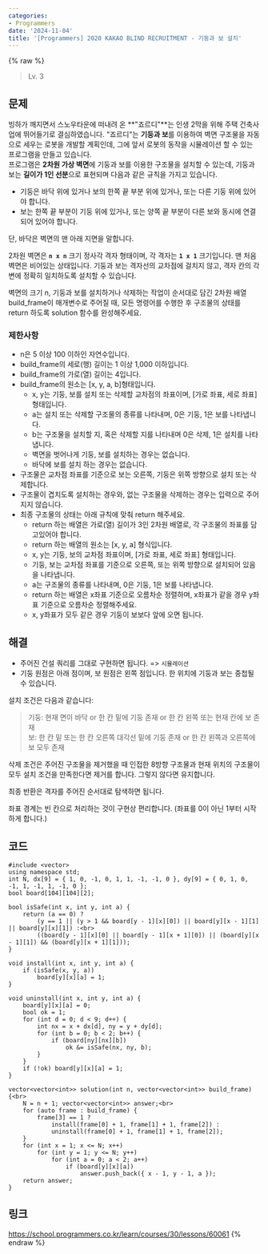 ```yaml
---
categories:
- Programmers
date: '2024-11-04'
title: '[Programmers] 2020 KAKAO BLIND RECRUITMENT - 기둥과 보 설치'
---
```


{% raw %}
> Lv. 3<br>

## 문제
빙하가 깨지면서 스노우타운에 떠내려 온  **"죠르디"**는 인생 2막을 위해 주택 건축사업에 뛰어들기로 결심하였습니다. "죠르디"는  **기둥과 보**를 이용하여 벽면 구조물을 자동으로 세우는 로봇을 개발할 계획인데, 그에 앞서 로봇의 동작을 시뮬레이션 할 수 있는 프로그램을 만들고 있습니다.  
프로그램은  **2차원 가상 벽면**에 기둥과 보를 이용한 구조물을 설치할 수 있는데, 기둥과 보는  **길이가 1인 선분**으로 표현되며 다음과 같은 규칙을 가지고 있습니다.

-   기둥은 바닥 위에 있거나 보의 한쪽 끝 부분 위에 있거나, 또는 다른 기둥 위에 있어야 합니다.
-   보는 한쪽 끝 부분이 기둥 위에 있거나, 또는 양쪽 끝 부분이 다른 보와 동시에 연결되어 있어야 합니다.

단, 바닥은 벽면의 맨 아래 지면을 말합니다.

2차원 벽면은  **`n x n`**  크기 정사각 격자 형태이며, 각 격자는  **`1 x 1`**  크기입니다. 맨 처음 벽면은 비어있는 상태입니다. 기둥과 보는 격자선의 교차점에 걸치지 않고, 격자 칸의 각 변에 정확히 일치하도록 설치할 수 있습니다. 

벽면의 크기 n, 기둥과 보를 설치하거나 삭제하는 작업이 순서대로 담긴 2차원 배열 build_frame이 매개변수로 주어질 때, 모든 명령어를 수행한 후 구조물의 상태를 return 하도록 solution 함수를 완성해주세요.

### 제한사항
-   n은 5 이상 100 이하인 자연수입니다.
-   build_frame의 세로(행) 길이는 1 이상 1,000 이하입니다.
-   build_frame의 가로(열) 길이는 4입니다.
-   build_frame의 원소는 [x, y, a, b]형태입니다.
    -   x, y는 기둥, 보를 설치 또는 삭제할 교차점의 좌표이며, [가로 좌표, 세로 좌표] 형태입니다.
    -   a는 설치 또는 삭제할 구조물의 종류를 나타내며, 0은 기둥, 1은 보를 나타냅니다.
    -   b는 구조물을 설치할 지, 혹은 삭제할 지를 나타내며 0은 삭제, 1은 설치를 나타냅니다.
    -   벽면을 벗어나게 기둥, 보를 설치하는 경우는 없습니다.
    -   바닥에 보를 설치 하는 경우는 없습니다.
-   구조물은 교차점 좌표를 기준으로 보는 오른쪽, 기둥은 위쪽 방향으로 설치 또는 삭제합니다.
-   구조물이 겹치도록 설치하는 경우와, 없는 구조물을 삭제하는 경우는 입력으로 주어지지 않습니다.
-   최종 구조물의 상태는 아래 규칙에 맞춰 return 해주세요.
    -   return 하는 배열은 가로(열) 길이가 3인 2차원 배열로, 각 구조물의 좌표를 담고있어야 합니다.
    -   return 하는 배열의 원소는 [x, y, a] 형식입니다.
    -   x, y는 기둥, 보의 교차점 좌표이며, [가로 좌표, 세로 좌표] 형태입니다.
    -   기둥, 보는 교차점 좌표를 기준으로 오른쪽, 또는 위쪽 방향으로 설치되어 있음을 나타냅니다.
    -   a는 구조물의 종류를 나타내며, 0은 기둥, 1은 보를 나타냅니다.
    -   return 하는 배열은 x좌표 기준으로 오름차순 정렬하며, x좌표가 같을 경우 y좌표 기준으로 오름차순 정렬해주세요.
    -   x, y좌표가 모두 같은 경우 기둥이 보보다 앞에 오면 됩니다.

## 해결
- 주어진 건설 쿼리를 그대로 구현하면 됩니다. => `시뮬레이션`<br>
- 기둥 원점은 아래 점이며, 보 원점은 왼쪽 점입니다. 한 위치에 기둥과 보는 중첩될 수 있습니다.

설치 조건은 다음과 같습니다:
> 기둥: 현재 면이 바닥 or 한 칸 밑에 기둥 존재 or 한 칸 왼쪽 또는 현재 칸에 보 존재<br>
> 보: 한 칸 밑 또는 한 칸 오른쪽 대각선 밑에 기둥 존재 or 한 칸 왼쪽과 오른쪽에 보 모두 존재<br>

삭제 조건은 주어진 구조물을 제거했을 때 인접한 8방향 구조물과 현재 위치의 구조물이 모두 설치 조건을 만족한다면 제거를 합니다. 그렇지 않다면 유지합니다.

최종 반환은 격자를 주어진 순서대로 탐색하면 됩니다.

좌표 경계는 빈 칸으로 처리하는 것이 구현상 편리합니다. (좌표를 0이 아닌 1부터 시작하게 합니다.)

## 코드
```
#include <vector>
using namespace std;
int N, dx[9] = { 1, 0, -1, 0, 1, 1, -1, -1, 0 }, dy[9] = { 0, 1, 0, -1, 1, -1, 1, -1, 0 };
bool board[104][104][2];

bool isSafe(int x, int y, int a) {
    return (a == 0) ?
        (y == 1 || (y > 1 && board[y - 1][x][0]) || board[y][x - 1][1] || board[y][x][1]) :<br>
        ((board[y - 1][x][0] || board[y - 1][x + 1][0]) || (board[y][x - 1][1]) && (board[y][x + 1][1]));
}

void install(int x, int y, int a) {
    if (isSafe(x, y, a))
        board[y][x][a] = 1;
}

void uninstall(int x, int y, int a) {
    board[y][x][a] = 0;
    bool ok = 1;
    for (int d = 0; d < 9; d++) {
        int nx = x + dx[d], ny = y + dy[d];
        for (int b = 0; b < 2; b++) {
            if (board[ny][nx][b])
                ok &= isSafe(nx, ny, b);
        }
    }
    if (!ok) board[y][x][a] = 1;
}

vector<vector<int>> solution(int n, vector<vector<int>> build_frame) {<br>
    N = n + 1; vector<vector<int>> answer;<br>
    for (auto frame : build_frame) {
        frame[3] == 1 ?
            install(frame[0] + 1, frame[1] + 1, frame[2]) :
            uninstall(frame[0] + 1, frame[1] + 1, frame[2]);
    }
    for (int x = 1; x <= N; x++)
        for (int y = 1; y <= N; y++)
            for (int a = 0; a < 2; a++)
                if (board[y][x][a])
                    answer.push_back({ x - 1, y - 1, a });
    return answer;
}
```

## 링크
https://school.programmers.co.kr/learn/courses/30/lessons/60061
{% endraw %}